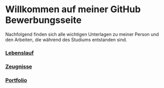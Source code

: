 # Willkommen auf meiner GitHub Bewerbungsseite

Nachfolgend finden sich alle wichtigen Unterlagen zu meiner Person und den Arbeiten, die während des Studiums entstanden sind.

### [Lebenslauf](Lebenslauf.pdf)
### [Zeugnisse](Zeugnisse.pdf)
### [Portfolio](portfolio.md)
